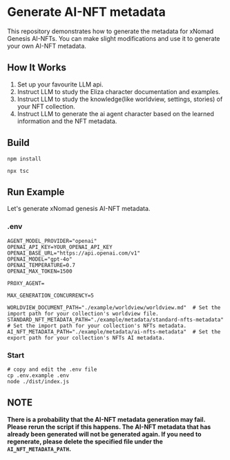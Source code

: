 # Generate AI-NFT metadata
This repository demonstrates how to generate the metadata for xNomad Genesis AI-NFTs. You can make slight modifications and use it to generate your own AI-NFT metadata.

## How It Works
1. Set up your favourite LLM api.
2. Instruct LLM to study the Eliza character documentation and examples.  
3. Instruct LLM to study the knowledge(like worldview, settings, stories) of your NFT collection.  
4. Instruct LLM to generate the ai agent character based on the learned information and the NFT metadata.

## Build
```shell
npm install

npx tsc
```

## Run Example
Let's generate xNomad genesis AI-NFT metadata.

### .env
```shell
AGENT_MODEL_PROVIDER="openai"
OPENAI_API_KEY=YOUR_OPENAI_API_KEY
OPENAI_BASE_URL="https://api.openai.com/v1"
OPENAI_MODEL="gpt-4o"   
OPENAI_TEMPERATURE=0.7
OPENAI_MAX_TOKEN=1500

PROXY_AGENT=

MAX_GENERATION_CONCURRENCY=5

WORLDVIEW_DOCUMENT_PATH="./example/worldview/worldview.md"  # Set the import path for your collection's worldview file.
STANDARD_NFT_METADATA_PATH="./example/metadata/standard-nfts-metadata" # Set the import path for your collection's NFTs metadata.
AI_NFT_METADATA_PATH="./example/metadata/ai-nfts-metadata"  # Set the export path for your collection's NFTs AI metadata.
```

### Start
```shell
# copy and edit the .env file
cp .env.example .env
node ./dist/index.js
```

## NOTE
**There is a probability that the AI-NFT metadata generation may fail. Please rerun the script if this happens. The AI-NFT metadata that has already been generated will not be generated again. If you need to regenerate, please delete the specified file under the ```AI_NFT_METADATA_PATH```.**
